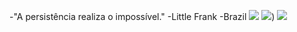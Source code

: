 -"A persistência realiza o impossível."
-Little Frank
-Brazil
![](https://i0.wp.com/ovicio.com.br/wp-content/uploads/2024/04/20240420-hantengu2.webp?resize=730%2C797&ssl=1)
![](https://conteudo.imguol.com.br/c/esporte/dd/2024/04/14/stephen-curry-e-lebron-james-durante-jogo-warriors-x-lakers-pela-nba-1713137784739_v2_300x300.jpg.webp))
![](https://media.tenor.com/geWwNo1q_cIAAAAe/pieck-finger-pieck.png)

